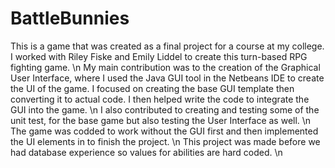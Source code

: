 # BattleBunnies

This is a game that was created as a final project for a course at my college. I worked with Riley Fiske and Emily Liddel to create this turn-based RPG fighting game. \n
My main contribution was to the creation of the Graphical User Interface, where I used the Java GUI tool in the Netbeans IDE to create the UI of the game. I focused on creating the base GUI template then converting it to actual code. I then helped write the code to integrate the GUI into the game. \n
I also contributed to creating and testing some of the unit test, for the base game but also testing the User Interface as well. \n
The game was codded to work without the GUI first and then implemented the UI elements in to finish the project. \n
This project was made before we had database experience so values for abilities are hard coded. \n
